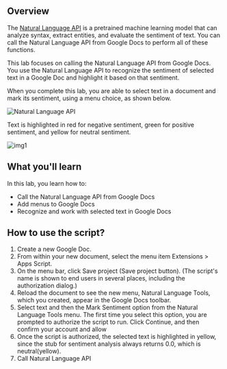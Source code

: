 ## Overview

The [Natural Language API](https://cloud.google.com/natural-language/?hl=en) is a pretrained machine learning model that can analyze syntax, extract entities, and evaluate the sentiment of text. You can call the Natural Language API from Google Docs to perform all of these functions.

This lab focuses on calling the Natural Language API from Google Docs. You use the Natural Language API to recognize the sentiment of selected text in a Google Doc and highlight it based on that sentiment.

When you complete this lab, you are able to select text in a document and mark its sentiment, using a menu choice, as shown below.


![Natural Language API](https://cdn.qwiklabs.com/vXt7L2%2BkcNJro4KFPO%2FrCeF4d%2FAyzY437h%2BZCU4G15A%3D)


Text is highlighted in red for negative sentiment, green for positive sentiment, and yellow for neutral sentiment.

![img1](https://cdn.qwiklabs.com/IoyZgJNSn%2BYd1xXs0cZebDMilMdNEcTxSNsP2EiEobM%3D)

## What you'll learn

In this lab, you learn how to:

- Call the Natural Language API from Google Docs
- Add menus to Google Docs
- Recognize and work with selected text in Google Docs


## How to use the script?
1. Create a new Google Doc.
2. From within your new document, select the menu item Extensions > Apps Script.
3. On the menu bar, click Save project (Save project button). (The script's name is shown to end users in several places, including the authorization dialog.)
4. Reload the document to see the new menu, Natural Language Tools, which you created, appear in the Google Docs toolbar.
5. Select text and then the Mark Sentiment option from the Natural Language Tools menu. The first time you select this option, you are prompted to authorize the script to run. Click Continue, and then confirm your account and allow
6. Once the script is authorized, the selected text is highlighted in yellow, since the stub for sentiment analysis always returns 0.0, which is neutral(yellow).
7. Call Natural Language API

